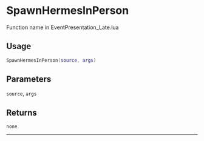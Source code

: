 # SpawnHermesInPerson
Function name in EventPresentation_Late.lua
## Usage
```lua
SpawnHermesInPerson(source, args)
```
## Parameters
`source`, `args`
## Returns
`none`

---